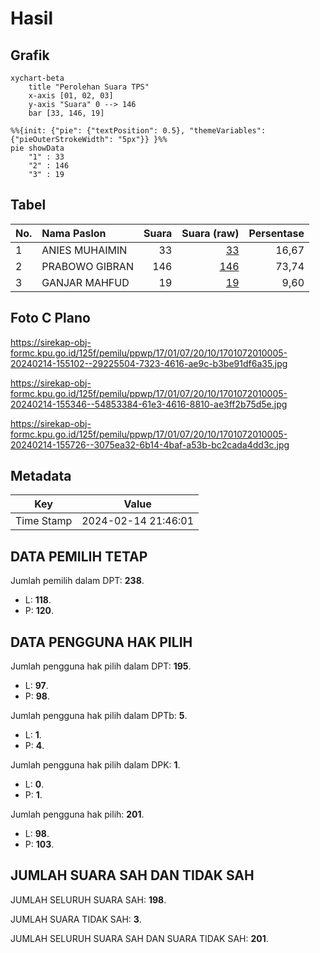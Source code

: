 # Hasil

## Grafik

```mermaid
xychart-beta
    title "Perolehan Suara TPS"
    x-axis [01, 02, 03]
    y-axis "Suara" 0 --> 146
    bar [33, 146, 19]
```

```mermaid
%%{init: {"pie": {"textPosition": 0.5}, "themeVariables": {"pieOuterStrokeWidth": "5px"}} }%%
pie showData
    "1" : 33
    "2" : 146
    "3" : 19
```

## Tabel

| No. | Nama Paslon    | Suara | Suara (raw) | Persentase |
|:--- |:-------------- | -----:| -----------:| ----------:|
| 1   | ANIES MUHAIMIN | 33    | [33][p-1]   | 16,67      |
| 2   | PRABOWO GIBRAN | 146   | [146][p-2]  | 73,74      |
| 3   | GANJAR MAHFUD  | 19    | [19][p-3]   | 9,60       |


[p-1]: https://github.com/gigit-pemilu/pemilu-2024-17-bengkulu/blob/main/pilpres/hitung-suara/sub/17-bengkulu/sub/01-bengkulu-selatan/sub/07-kedurang-ilir/sub/2010-lubuk-ladung/sub/005-tps/sub/paslon-1.txt
[p-2]: https://github.com/gigit-pemilu/pemilu-2024-17-bengkulu/blob/main/pilpres/hitung-suara/sub/17-bengkulu/sub/01-bengkulu-selatan/sub/07-kedurang-ilir/sub/2010-lubuk-ladung/sub/005-tps/sub/paslon-2.txt
[p-3]: https://github.com/gigit-pemilu/pemilu-2024-17-bengkulu/blob/main/pilpres/hitung-suara/sub/17-bengkulu/sub/01-bengkulu-selatan/sub/07-kedurang-ilir/sub/2010-lubuk-ladung/sub/005-tps/sub/paslon-3.txt

## Foto C Plano

https://sirekap-obj-formc.kpu.go.id/125f/pemilu/ppwp/17/01/07/20/10/1701072010005-20240214-155102--29225504-7323-4616-ae9c-b3be91df6a35.jpg

https://sirekap-obj-formc.kpu.go.id/125f/pemilu/ppwp/17/01/07/20/10/1701072010005-20240214-155346--54853384-61e3-4616-8810-ae3ff2b75d5e.jpg

https://sirekap-obj-formc.kpu.go.id/125f/pemilu/ppwp/17/01/07/20/10/1701072010005-20240214-155726--3075ea32-6b14-4baf-a53b-bc2cada4dd3c.jpg


## Metadata

| Key        | Value               |
| ---------- | ------------------- |
| Time Stamp | 2024-02-14 21:46:01 |


## DATA PEMILIH TETAP

Jumlah pemilih dalam DPT: **238**.
 * L: **118**.
 * P: **120**.

## DATA PENGGUNA HAK PILIH

Jumlah pengguna hak pilih dalam DPT: **195**.
 * L: **97**.
 * P: **98**.

Jumlah pengguna hak pilih dalam DPTb: **5**.
 * L: **1**.
 * P: **4**.

Jumlah pengguna hak pilih dalam DPK: **1**.
 * L: **0**.
 * P: **1**.

Jumlah pengguna hak pilih: **201**.
 * L: **98**.
 * P: **103**.

## JUMLAH SUARA SAH DAN TIDAK SAH

JUMLAH SELURUH SUARA SAH: **198**.

JUMLAH SUARA TIDAK SAH: **3**.

JUMLAH SELURUH SUARA SAH DAN SUARA TIDAK SAH: **201**.


